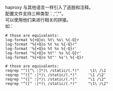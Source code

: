 haproxy 与其他语言一样引入了逃脱和注释。  
配置文件支持三种类型：\,'',""。  
可以使用他们来进行相关的拼接。  
如：
```
# those are equivalents:
log-format %{+Q}o\ %t\ %s\ %{-Q}r
log-format "%{+Q}o %t %s %{-Q}r"
log-format '%{+Q}o %t %s %{-Q}r'
log-format "%{+Q}o %t"' %s %{-Q}r'
log-format "%{+Q}o %t"' %s'\ %{-Q}r

# those are equivalents:
reqrep "^([^\ :]*)\ /static/(.*)"     \1\ /\2
reqrep "^([^ :]*)\ /static/(.*)"     '\1 /\2'
reqrep "^([^ :]*)\ /static/(.*)"     "\1 /\2"
reqrep "^([^ :]*)\ /static/(.*)"     "\1\ /\2"
```
